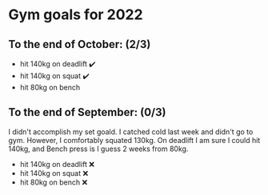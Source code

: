 # Gym goals for 2022

## To the end of October: (2/3)

- hit 140kg on deadlift ✔️
- hit 140kg on squat ✔️
- hit 80kg on bench

## To the end of September: (0/3)

I didn't accomplish my set goald. I catched cold last week and didn't go to gym.
However, I comfortably squated 130kg. On deadlift I am sure I could hit 140kg,
and Bench press is I guess 2 weeks from 80kg.

- hit 140kg on deadlift ❌
- hit 140kg on squat ❌
- hit 80kg on bench ❌
